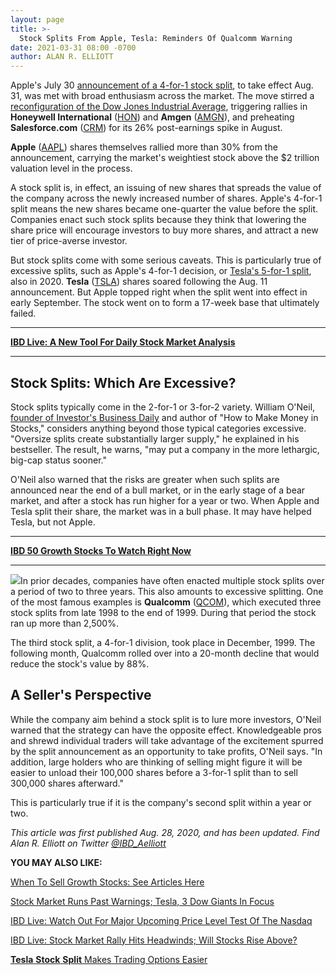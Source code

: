 ```yaml
---
layout: page
title: >-
  Stock Splits From Apple, Tesla: Reminders Of Qualcomm Warning
date: 2021-03-31 08:00 -0700
author: ALAN R. ELLIOTT
---
```





Apple's July 30 [announcement of a 4-for-1 stock split](https://www.investors.com/news/technology/click/apple-earnings-q3-2020-aapl-stock/), to take effect Aug. 31, was met with broad enthusiasm across the market. The move stirred a [reconfiguration of the Dow Jones Industrial Average](https://www.investors.com/news/dow-jones-industrials-add-amgen-salesforce-com-honeywell-exxon-raytheon-pfizer-out/), triggering rallies in **Honeywell International** ([HON](https://research.investors.com/quote.aspx?symbol=HON)) and **Amgen** ([AMGN](https://research.investors.com/quote.aspx?symbol=AMGN)), and preheating **Salesforce.com** ([CRM](https://research.investors.com/quote.aspx?symbol=CRM)) for its 26% post-earnings spike in August.




**Apple** ([AAPL](https://research.investors.com/quote.aspx?symbol=AAPL)) shares themselves rallied more than 30% from the announcement, carrying the market's weightiest stock above the \$2 trillion valuation level in the process.


A stock split is, in effect, an issuing of new shares that spreads the value of the company across the newly increased number of shares. Apple's 4-for-1 split means the new shares became one-quarter the value before the split. Companies enact such stock splits because they think that lowering the share price will encourage investors to buy more shares, and attract a new tier of price-averse investor.


But stock splits come with some serious caveats. This is particularly true of excessive splits, such as Apple's 4-for-1 decision, or [Tesla's 5-for-1 split](https://www.investors.com/news/technology/tesla-stock-split-announced-five-for-one-stock-jumps/), also in 2020. **Tesla** ([TSLA](https://research.investors.com/quote.aspx?symbol=TSLA)) shares soared following the Aug. 11 announcement. But Apple topped right when the split went into effect in early September. The stock went on to form a 17-week base that ultimately failed.




---


[**IBD Live: A New Tool For Daily Stock Market Analysis**](https://shop.investors.com/offer/splashresponsive.aspx?id=IBD-Live&intcode=invstcntnartcls%7Ccms%7Cibdlive%7C2020%7C07%7Cibdlive%7Cna%7C%7C727112&src=A00433A)




---


Stock Splits: Which Are Excessive?
----------------------------------


Stock splits typically come in the 2-for-1 or 3-for-2 variety. William O'Neil, [founder of Investor's Business Daily](https://www.investors.com/news/management/leaders-and-success/bill-oneil-ibd-founder-and-stock-investor-success-tips/) and author of "How to Make Money in Stocks," considers anything beyond those typical categories excessive. "Oversize splits create substantially larger supply," he explained in his bestseller. The result, he warns, "may put a company in the more lethargic, big-cap status sooner."


O'Neil also warned that the risks are greater when such splits are announced near the end of a bull market, or in the early stage of a bear market, and after a stock has run higher for a year or two. When Apple and Tesla split their share, the market was in a bull phase. It may have helped Tesla, but not Apple.




---


[**IBD 50 Growth Stocks To Watch Right Now**](https://www.investors.com/research/ibd-50-growth-stocks-to-watch/)




---


![](https://www.investors.com/wp-content/uploads/2020/08/ICqcom083120-300x161.jpg)In prior decades, companies have often enacted multiple stock splits over a period of two to three years. This also amounts to excessive splitting. One of the most famous examples is **Qualcomm** ([QCOM](https://research.investors.com/quote.aspx?symbol=QCOM)), which executed three stock splits from late 1998 to the end of 1999. During that period the stock ran up more than 2,500%.


The third stock split, a 4-for-1 division, took place in December, 1999. The following month, Qualcomm rolled over into a 20-month decline that would reduce the stock's value by 88%.


A Seller's Perspective
----------------------


While the company aim behind a stock split is to lure more investors, O'Neil warned that the strategy can have the opposite effect. Knowledgeable pros and shrewd individual traders will take advantage of the excitement spurred by the split announcement as an opportunity to take profits, O'Neil says. "In addition, large holders who are thinking of selling might figure it will be easier to unload their 100,000 shares before a 3-for-1 split than to sell 300,000 shares afterward."


This is particularly true if it is the company's second split within a year or two.


*This article was first published Aug. 28, 2020, and has been updated. Find Alan R. Elliott on Twitter* [*@IBD\_Aelliott*](https://twitter.com/IBD_Aelliott)


**YOU MAY ALSO LIKE:**


[When To Sell Growth Stocks: See Articles Here](https://www.investors.com/category/how-to-invest/investors-corner/)


[Stock Market Runs Past Warnings; Tesla, 3 Dow Giants In Focus](https://www.investors.com/market-trend/stock-market-today/dow-jones-futures-stock-market-rally-apple-stock-tesla-stock-splits-microsoft-walmart-tiktok-deal/)


[IBD Live: Watch Out For Major Upcoming Price Level Test Of The Nasdaq](https://www.investors.com/research/stock-market-rally-watch-out-major-upcoming-price-level-test-nasdaq/)


[IBD Live: Stock Market Rally Hits Headwinds; Will Stocks Rise Above?](https://www.investors.com/research/stock-market-rally-hits-headwinds-will-stocks-rise-above/)


[**Tesla** **Stock** **Split** Makes Trading Options Easier](https://www.investors.com/research/options/tesla-stock-split-makes-trading-options-easier/)


 




